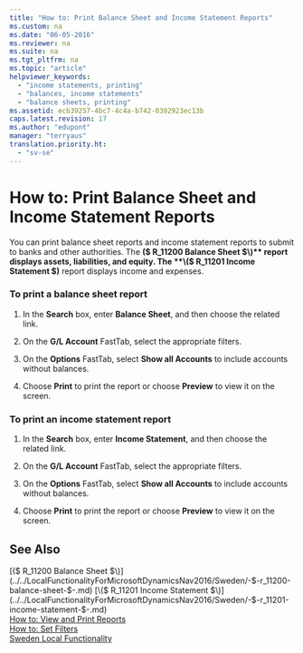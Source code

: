 ```yaml
---
title: "How to: Print Balance Sheet and Income Statement Reports"
ms.custom: na
ms.date: "06-05-2016"
ms.reviewer: na
ms.suite: na
ms.tgt_pltfrm: na
ms.topic: "article"
helpviewer_keywords: 
  - "income statements, printing"
  - "balances, income statements"
  - "balance sheets, printing"
ms.assetid: ecb39257-4bc7-4c4a-b742-0392923ec13b
caps.latest.revision: 17
ms.author: "edupont"
manager: "terryaus"
translation.priority.ht: 
  - "sv-se"
---
```

# How to: Print Balance Sheet and Income Statement Reports
You can print balance sheet reports and income statement reports to submit to banks and other authorities. The **\($ R\_11200 Balance Sheet $\)** report displays assets, liabilities, and equity. The **\($ R\_11201 Income Statement $\)** report displays income and expenses.  
  
### To print a balance sheet report  
  
1.  In the **Search** box, enter **Balance Sheet**, and then choose the related link.  
  
2.  On the **G\/L Account** FastTab, select the appropriate filters.  
  
3.  On the **Options** FastTab, select **Show all Accounts** to include accounts without balances.  
  
4.  Choose **Print** to print the report or choose **Preview** to view it on the screen.  
  
### To print an income statement report  
  
1.  In the **Search** box, enter **Income Statement**, and then choose the related link.  
  
2.  On the **G\/L Account** FastTab, select the appropriate filters.  
  
3.  On the **Options** FastTab, select **Show all Accounts** to include accounts without balances.  
  
4.  Choose **Print** to print the report or choose **Preview** to view it on the screen.  
  
## See Also  
 [\($ R\_11200 Balance Sheet $\)](../../LocalFunctionalityForMicrosoftDynamicsNav2016/Sweden/-$-r_11200-balance-sheet-$-.md)   
 [\($ R\_11201 Income Statement $\)](../../LocalFunctionalityForMicrosoftDynamicsNav2016/Sweden/-$-r_11201-income-statement-$-.md)   
 [How to: View and Print Reports](../../WorkingWithDynamics/how-to-view-and-print-reports.md)   
 [How to: Set Filters](../../WorkingWithDynamics/how-to-set-filters.md)   
 [Sweden Local Functionality](../../LocalFunctionalityForMicrosoftDynamicsNav2016/Sweden/sweden-local-functionality.md)